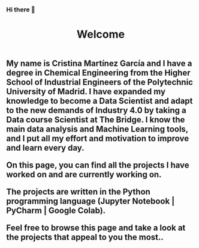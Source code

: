 ### Hi there 👋
<h1 align = "center"> Welcome </h1>
<img source ="'images/fondo.png">

<h2 align = "left"> My name is Cristina Martínez García and I have a degree in Chemical Engineering from the Higher School of Industrial Engineers of the Polytechnic University of Madrid. I have expanded my knowledge to become a Data Scientist and adapt to the new demands of Industry 4.0 by taking a Data course Scientist at The Bridge.
I know the main data analysis and Machine Learning tools, and I put all my effort and motivation to improve and learn every day.

On this page, you can find all the projects I have worked on and are currently working on.

The projects are written in the Python programming language (Jupyter Notebook | PyCharm | Google Colab).

Feel free to browse this page and take a look at the projects that appeal to you the most..</h2>
